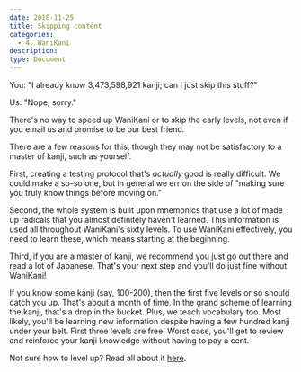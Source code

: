 ```yaml
---
date: 2018-11-25
title: Skipping content
categories:
  - 4. WaniKani
description:
type: Document
---
```


You: "I already know 3,473,598,921 kanji; can I just skip this stuff?"

Us: "Nope, sorry."

There's no way to speed up WaniKani or to skip the early levels, not even if you email us and promise to be our best friend.

There are a few reasons for this, though they may not be satisfactory to a master of kanji, such as yourself.

First, creating a testing protocol that's _actually_ good is really difficult. We could make a so-so one, but in general we err on the side of "making sure you truly know things before moving on."

Second, the whole system is built upon mnemonics that use a lot of made up radicals that you almost definitely haven't learned. This information is used all throughout WaniKani's sixty levels. To use WaniKani effectively, you need to learn these, which means starting at the beginning.

Third, if you are a master of kanji, we recommend you just go out there and read a lot of Japanese. That's your next step and you'll do just fine without WaniKani!

If you know some kanji (say, 100-200), then the first five levels or so should catch you up. That's about a month of time. In the grand scheme of learning the kanji, that's a drop in the bucket. Plus, we teach vocabulary too. Most likely, you'll be learning new information despite having a few hundred kanji under your belt. First three levels are free. Worst case, you'll get to review and reinforce your kanji knowledge without having to pay a cent.

Not sure how to level up? Read all about it [here]().
